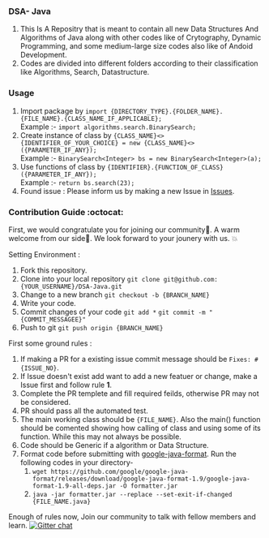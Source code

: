 ### DSA- Java
  1. This Is A Repositry that is meant to contain all new Data Structures And Algorithms of Java along with other codes like of Crytography, Dynamic Programming, and some medium-large size codes also like of Andoid Development.
  2. Codes are divided into different folders according to their classification like Algorithms, Search, Datastructure.
### Usage 
  1. Import package by
     `import {DIRECTORY_TYPE}.{FOLDER_NAME}.{FILE_NAME}.{CLASS_NAME_IF_APPLICABLE};`  
     Example :- `import algorithms.search.BinarySearch;`  
  2. Create instance of class by 
     `{CLASS_NAME}<> {IDENTIFIER_OF_YOUR_CHOICE} = new {CLASS_NAME}<>({PARAMETER_IF_ANY});`  
     Example :- `BinarySearch<Integer> bs = new BinarySearch<Integer>(a);`  
  3. Use functions of class by `{IDENTIFIER}.{FUNCTION_OF_CLASS}({PARAMETER_IF_ANY});`  
      Example :- `return bs.search(23);`
  4. Found issue : Please inform us by making a new Issue in [Issues](https://github.com/AkMo3/DSA-Java/issues).
  
  ### Contribution Guide :octocat:
  
  First, we would congratulate you for joining our community:wave:. A warm welcome from our side:tada:. We look forward to your jounery with us. :boom:
  
  Setting Environment :
   1. Fork this repository.
   2. Clone into your local repository 
      `git clone git@github.com:{YOUR_USERNAME}/DSA-Java.git`
   3. Change to a new branch 
      `git checkout -b {BRANCH_NAME}`
   4. Write your code.
   5. Commit changes of your code 
      `git add *`
      `git commit -m "{COMMIT_MESSAGEE}"`
   6. Push to git
      `git push origin {BRANCH_NAME}`
  
  First some ground rules :
   1. If making a PR for a existing issue commit message should be `Fixes: #{ISSUE_NO}`.
   2. If Issue doesn't exist add want to add a new featuer or change, make a Issue first and follow rule **1**.
   3. Complete the PR templete and fill required feilds, otherwise PR may not be considered.
   4. PR should pass all the automated test.
   5. The main working class should be `{FILE_NAME}`. Also the main() function should be comented showing how calling of class and using some of its function. While this may not always be possible.
   6. Code should be Generic if a algorithm or Data Structure.
   7. Format code before submitting with [google-java-format](https://github.com/google/google-java-format/). Run the following codes in your directory- 
      1. `wget https://github.com/google/google-java-format/releases/download/google-java-format-1.9/google-java-format-1.9-all-deps.jar -O formatter.jar`
      2. `java -jar formatter.jar --replace --set-exit-if-changed {FILE_NAME.java}`
   
  Enough of rules now, Join our community to talk with fellow members and learn. [![Gitter chat](https://img.shields.io/badge/Chat-Gitter-ff69b4.svg?label=Chat&logo=gitter&style=flat-square&color=blue)](https://gitter.im/DSA-Java/community)&nbsp;
